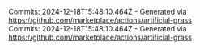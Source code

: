 Commits: 2024-12-18T15:48:10.464Z - Generated via https://github.com/marketplace/actions/artificial-grass
<br>
Commits: 2024-12-18T15:48:10.464Z - Generated via https://github.com/marketplace/actions/artificial-grass
<br>
